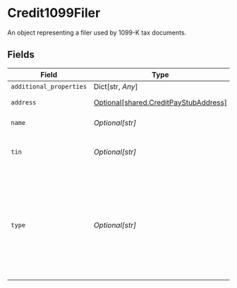 # Credit1099Filer

An object representing a filer used by 1099-K tax documents.


## Fields

| Field                                                                                                                                  | Type                                                                                                                                   | Required                                                                                                                               | Description                                                                                                                            |
| -------------------------------------------------------------------------------------------------------------------------------------- | -------------------------------------------------------------------------------------------------------------------------------------- | -------------------------------------------------------------------------------------------------------------------------------------- | -------------------------------------------------------------------------------------------------------------------------------------- |
| `additional_properties`                                                                                                                | Dict[str, *Any*]                                                                                                                       | :heavy_minus_sign:                                                                                                                     | N/A                                                                                                                                    |
| `address`                                                                                                                              | [Optional[shared.CreditPayStubAddress]](../../models/shared/creditpaystubaddress.md)                                                   | :heavy_minus_sign:                                                                                                                     | Address on the pay stub.                                                                                                               |
| `name`                                                                                                                                 | *Optional[str]*                                                                                                                        | :heavy_minus_sign:                                                                                                                     | Name of filer.                                                                                                                         |
| `tin`                                                                                                                                  | *Optional[str]*                                                                                                                        | :heavy_minus_sign:                                                                                                                     | Tax identification number of filer.                                                                                                    |
| `type`                                                                                                                                 | *Optional[str]*                                                                                                                        | :heavy_minus_sign:                                                                                                                     | One of the following values will be provided: Payment Settlement Entity (PSE), Electronic Payment Facilitator (EPF), Other Third Party |